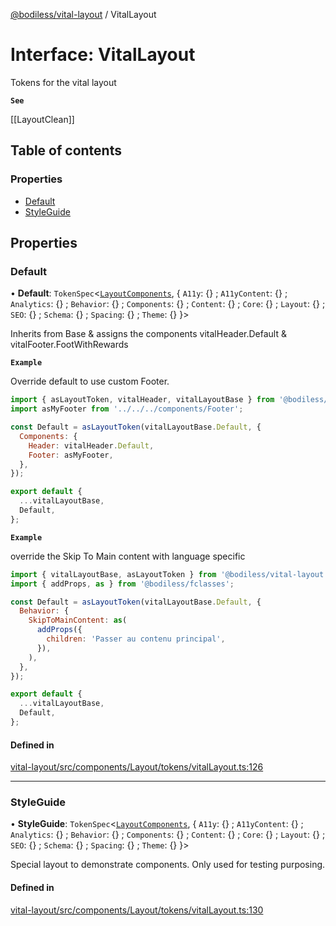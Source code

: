[@bodiless/vital-layout](../README.md) / VitalLayout

# Interface: VitalLayout

Tokens for the vital layout

**`See`**

[[LayoutClean]]

## Table of contents

### Properties

- [Default](VitalLayout.md#default)
- [StyleGuide](VitalLayout.md#styleguide)

## Properties

### Default

• **Default**: `TokenSpec`<[`LayoutComponents`](LayoutComponents.md), { `A11y`: {} ; `A11yContent`: {} ; `Analytics`: {} ; `Behavior`: {} ; `Components`: {} ; `Content`: {} ; `Core`: {} ; `Layout`: {} ; `SEO`: {} ; `Schema`: {} ; `Spacing`: {} ; `Theme`: {}  }\>

Inherits from Base & assigns the components vitalHeader.Default & vitalFooter.FootWithRewards

**`Example`**

Override default to use custom Footer.
```js
import { asLayoutToken, vitalHeader, vitalLayoutBase } from '@bodiless/vital-layout';
import asMyFooter from '../../../components/Footer';

const Default = asLayoutToken(vitalLayoutBase.Default, {
  Components: {
    Header: vitalHeader.Default,
    Footer: asMyFooter,
  },
});

export default {
  ...vitalLayoutBase,
  Default,
};
```

**`Example`**

override the Skip To Main content with language specific
```js
import { vitalLayoutBase, asLayoutToken } from '@bodiless/vital-layout';
import { addProps, as } from '@bodiless/fclasses';

const Default = asLayoutToken(vitalLayoutBase.Default, {
  Behavior: {
    SkipToMainContent: as(
      addProps({
        children: 'Passer au contenu principal',
      }),
    ),
  },
});

export default {
  ...vitalLayoutBase,
  Default,
};
```

#### Defined in

[vital-layout/src/components/Layout/tokens/vitalLayout.ts:126](https://github.com/johnsonandjohnson/Bodiless-JS/blob/5b1df0766/packages/vital-layout/src/components/Layout/tokens/vitalLayout.ts#L126)

___

### StyleGuide

• **StyleGuide**: `TokenSpec`<[`LayoutComponents`](LayoutComponents.md), { `A11y`: {} ; `A11yContent`: {} ; `Analytics`: {} ; `Behavior`: {} ; `Components`: {} ; `Content`: {} ; `Core`: {} ; `Layout`: {} ; `SEO`: {} ; `Schema`: {} ; `Spacing`: {} ; `Theme`: {}  }\>

Special layout to demonstrate components.  Only used for testing purposing.

#### Defined in

[vital-layout/src/components/Layout/tokens/vitalLayout.ts:130](https://github.com/johnsonandjohnson/Bodiless-JS/blob/5b1df0766/packages/vital-layout/src/components/Layout/tokens/vitalLayout.ts#L130)
